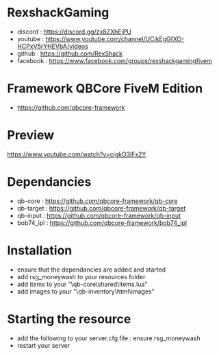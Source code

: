 # RexshackGaming
- discord : https://discord.gg/zx8ZXhEjPU
- youtube : https://www.youtube.com/channel/UCikEgGfXO-HCPxV5rYHEVbA/videos
- github : https://github.com/RexShack
- facebook : https://www.facebook.com/groups/rexshackgamingfivem

# Framework QBCore FiveM Edition
- https://github.com/qbcore-framework

# Preview
https://www.youtube.com/watch?v=cigkO3lFx2Y

# Dependancies
- qb-core : https://github.com/qbcore-framework/qb-core
- qb-target : https://github.com/qbcore-framework/qb-target
- qb-input : https://github.com/qbcore-framework/qb-input
- bob74_ipl : https://github.com/qbcore-framework/bob74_ipl

# Installation
- ensure that the dependancies are added and started
- add rsg_moneywash to your resources folder
- add items to your "\qb-core\shared\items.lua"
- add images to your "\qb-inventory\html\images"

# Starting the resource
- add the following to your server.cfg file : ensure rsg_moneywash
- restart your server